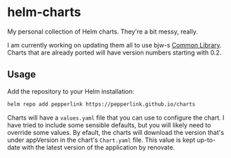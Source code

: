 # helm-charts

My personal collection of Helm charts. They're a bit messy, really.

I am currently working on updating them all to use bjw-s [Common Library](https://bjw-s-charts.github.io/helm-charts/docs/common-library/). Charts that are already ported will have version numbers starting with 0.2.

## Usage
Add the repository to your Helm installation:

```bash
helm repo add pepperlink https://pepperlink.github.io/charts
```

Charts will have a `values.yaml` file that you can use to configure the chart. I have tried to include some sensible defaults, but you will likely need to override some values. By efault, the charts will download the version that's under appVersion in the chart's `Chart.yaml` file. This value is kept up-to-date with the latest version of the application by renovate.
